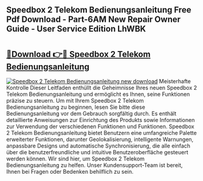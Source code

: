 ## Speedbox 2 Telekom Bedienungsanleitung Free Pdf Download - Part-6AM New Repair Owner Guide - User Service Edition LhWBK

# <h2><a href="http://df3jrf.blite.top/?on=Speedbox+2+Telekom+Bedienungsanleitung">🔗Download 👉🔴 Speedbox 2 Telekom Bedienungsanleitung</a></h2>

[![Speedbox 2 Telekom Bedienungsanleitung new download](https://i.imgur.com/lujVjoI.png)](http://df3jrf.blite.top/?on=Speedbox+2+Telekom+Bedienungsanleitung)
Meisterhafte Kontrolle Dieser Leitfaden enthüllt die Geheimnisse Ihres neuen Speedbox 2 Telekom Bedienungsanleitung und ermöglicht es Ihnen, seine Funktionen präzise zu steuern. Um mit Ihrem Speedbox 2 Telekom Bedienungsanleitung zu beginnen, lesen Sie bitte diese Bedienungsanleitung vor dem Gebrauch sorgfältig durch. Es enthält detaillierte Anweisungen zur Einrichtung des Produkts sowie Informationen zur Verwendung der verschiedenen Funktionen und Funktionen. Speedbox 2 Telekom Bedienungsanleitung bietet Benutzern eine umfangreiche Palette erweiterter Funktionen, darunter Geolokalisierung, intelligente Warnungen, anpassbare Designs und automatische Synchronisierung, die alle einfach über die benutzerfreundliche und intuitive Benutzeroberfläche gesteuert werden können. Wir sind hier, um Speedbox 2 Telekom Bedienungsanleitung zu helfen. Unser Kundensupport-Team ist bereit, Ihnen bei Fragen oder Bedenken behilflich zu sein.
